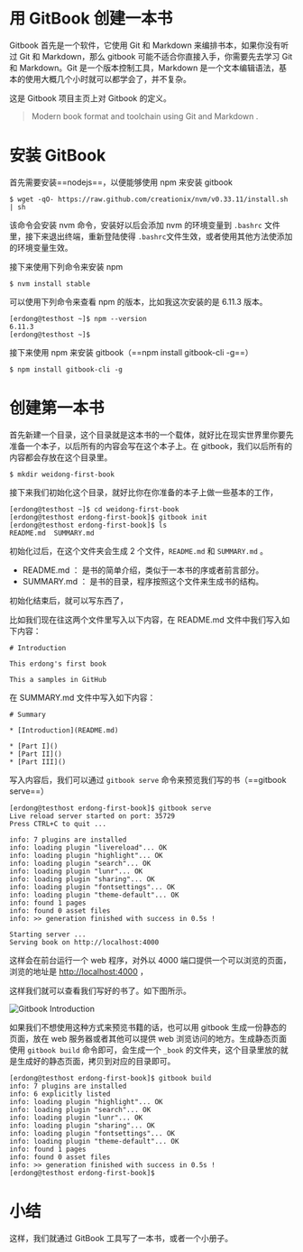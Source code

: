 # 用 GitBook 创建一本书

Gitbook 首先是一个软件，它使用 Git 和 Markdown 来编排书本，如果你没有听过 Git 和 Markdown，那么 gitbook 可能不适合你直接入手，你需要先去学习 Git 和 Markdown。Git 是一个版本控制工具，Markdown 是一个文本编辑语法，基本的使用大概几个小时就可以都学会了，并不复杂。

这是 Gitbook 项目主页上对 Gitbook 的定义。

> Modern book format and toolchain using Git and Markdown .

# 安装 GitBook

首先需要安装==nodejs==，以便能够使用 npm 来安装 gitbook

```
$ wget -qO- https://raw.github.com/creationix/nvm/v0.33.11/install.sh | sh
```

该命令会安装 nvm 命令，安装好以后会添加 nvm 的环境变量到 `.bashrc` 文件里，接下来退出终端，重新登陆使得 `.bashrc`文件生效，或者使用其他方法使添加的环境变量生效。

接下来使用下列命令来安装 npm

```
$ nvm install stable
```

可以使用下列命令来查看 npm 的版本，比如我这次安装的是 6.11.3 版本。

```
[erdong@testhost ~]$ npm --version
6.11.3
[erdong@testhost ~]$
```

接下来使用 npm 来安装 gitbook（==npm install gitbook-cli -g==）

```
$ npm install gitbook-cli -g
```

# 创建第一本书

首先新建一个目录，这个目录就是这本书的一个载体，就好比在现实世界里你要先准备一个本子，以后所有的内容会写在这个本子上。在 gitbook，我们以后所有的内容都会存放在这个目录里。

```
$ mkdir weidong-first-book
```

接下来我们初始化这个目录，就好比你在你准备的本子上做一些基本的工作，

```
[erdong@testhost ~]$ cd weidong-first-book
[erdong@testhost erdong-first-book]$ gitbook init
[erdong@testhost erdong-first-book]$ ls
README.md  SUMMARY.md
```

初始化过后，在这个文件夹会生成 2 个文件，`README.md` 和 `SUMMARY.md` 。

- README.md ： 是书的简单介绍，类似于一本书的序或者前言部分。
- SUMMARY.md ： 是书的目录，程序按照这个文件来生成书的结构。

初始化结束后，就可以写东西了，

比如我们现在往这两个文件里写入以下内容，在 README.md 文件中我们写入如下内容：

```
# Introduction

This erdong's first book

This a samples in GitHub
```

在 SUMMARY.md 文件中写入如下内容：

```
# Summary

* [Introduction](README.md)

* [Part I]()
* [Part II]()
* [Part III]()
```

写入内容后，我们可以通过 `gitbook serve` 命令来预览我们写的书（==gitbook serve==）

```
[erdong@testhost erdong-first-book]$ gitbook serve
Live reload server started on port: 35729
Press CTRL+C to quit ...

info: 7 plugins are installed
info: loading plugin "livereload"... OK
info: loading plugin "highlight"... OK
info: loading plugin "search"... OK
info: loading plugin "lunr"... OK
info: loading plugin "sharing"... OK
info: loading plugin "fontsettings"... OK
info: loading plugin "theme-default"... OK
info: found 1 pages
info: found 0 asset files
info: >> generation finished with success in 0.5s !

Starting server ...
Serving book on http://localhost:4000
```

这样会在前台运行一个 web 程序，对外以 4000 端口提供一个可以浏览的页面，浏览的地址是 [http://localhost:4000](http://localhost:4000/) ，

这样我们就可以查看我们写好的书了。如下图所示。

![Gitbook Introduction](https://image.erdong.site/blog/2019/10/16/gitbookintroduction.jpg)

如果我们不想使用这种方式来预览书籍的话，也可以用 gitbook 生成一份静态的页面，放在 web 服务器或者其他可以提供 web 浏览访问的地方。生成静态页面使用 `gitbook build` 命令即可，会生成一个 `_book` 的文件夹，这个目录里放的就是生成好的静态页面，拷贝到对应的目录即可。

```
[erdong@testhost erdong-first-book]$ gitbook build 
info: 7 plugins are installed
info: 6 explicitly listed
info: loading plugin "highlight"... OK
info: loading plugin "search"... OK
info: loading plugin "lunr"... OK
info: loading plugin "sharing"... OK
info: loading plugin "fontsettings"... OK
info: loading plugin "theme-default"... OK
info: found 1 pages
info: found 0 asset files
info: >> generation finished with success in 0.5s !
[erdong@testhost erdong-first-book]$ 
```

# 小结

这样，我们就通过 GitBook 工具写了一本书，或者一个小册子。